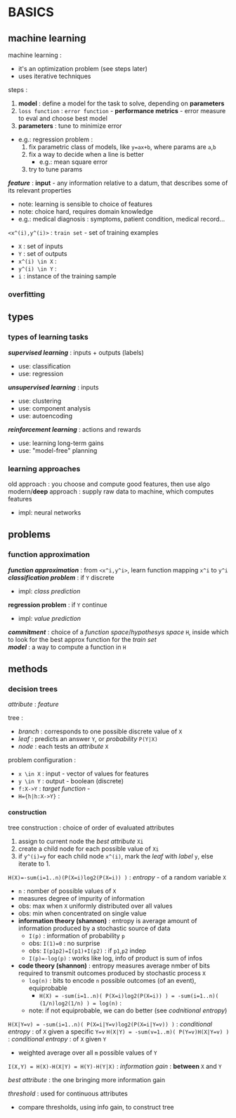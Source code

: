 # BASICS

## machine learning

machine learning :  
*	it's an optimization problem (see steps later)
*	uses iterative techniques

steps :
1.	**model** : define a model for the task to solve, depending on **parameters**
2.	`loss function` : `error function` - **performance metrics** - error measure to eval and choose best model
3.	**parameters** : tune to minimize error
*	e.g.: regression problem : 
	1.	fix parametric class of models, like `y=ax+b`, where params are `a`,`b`
	2.	fix a way to decide when a line is better
		*	e.g.: mean square error  
	3.	try to tune params

**_feature_** : **input** - any information relative to a datum, that describes some of its relevant properties  
*	note: learning is sensible to choice of features
*	note: choice hard, requires domain knowledge
*	e.g.: medical diagnosis : symptoms, patient condition, medical record... 

`<x^(i),y^(i)>` : `train set` - set of training examples  
*	`X` : set of inputs
*	`Y` : set of outputs
*	`x^(i) \in X` : 
*	`y^(i) \in Y` : 
*	`i` : instance of the training sample

### overfitting



## types

### types of learning tasks 

**_supervised learning_** : inputs + outputs (labels)  
*	use: classification
*	use: regression

**_unsupervised learning_** : inputs  
*	use: clustering
*	use: component analysis
*	use: autoencoding

**_reinforcement learning_** : actions and rewards 
*	use: learning long-term gains
*	use: "model-free" planning

### learning approaches

old approach : you choose and compute good features, then use algo  
modern/**deep** approach : supply raw data to machine, which computes features  
*	impl: neural networks

## problems

### function approximation

**_function approximation_** : from `<x^i,y^i>`, learn function mapping `x^i` to `y^i`
**_classification problem_** : if `Y` discrete  
*	impl: _class prediction_

**regression problem** : if `Y` continue  
*	impl: _value prediction_

**_commitment_** : choice of a _function space_/_hypothesys space_ `H`, inside which to look for the best approx function for the _train set_  
**_model_** : a way to compute a function in `H`  

## methods

### decision trees

_attribute_ : _feature_  

tree :  
*	_branch_ : corresponds to one possible discrete value of `X`
*	_leaf_ : predicts an answer `Y`, or _probability_ `P(Y|X)`
*	_node_ : each tests an _attribute_ `X`  

problem configuration :  
*	`x \in X` : input - vector of values for features
*	`y \in Y` : output - boolean (discrete)
*	`f:X->Y` : _target function_ - 
*	`H={h|h:X->Y}` :  

#### construction

tree construction : choice of order of evaluated attributes  
1.	assign to current node the _best attribute_ `Xi`
2.	create a child node for each possible value of `Xi`
3.	if `y^(i)=y` for each child node `x^(i)`, mark the _leaf_ with _label_ `y`, else iterate to 1.

`H(X)=-sum(i=1..n)(P(X=i)log2(P(X=i)) )` : _entropy_ - of a random variable `X`
*	`n` : nomber of possible values of `X`
*	measures degree of impurity of information
*	obs: max when `X` uniformly distributed over all values
*	obs: min when concentrated on single value
*	**information theory (shannon)** : entropy is average amount of information produced by a stochastic source of data
	*	`I(p)` : information of probability `p`
	*	obs: `I(1)=0` : no surprise
	*	obs: `I(p1p2)=I(p1)+I(p2)` : if `p1`,`p2` indep
	*	`I(p)=-log(p)` : works like log, info of product is sum of infos
*	**code theory (shannon)** : entropy measures average nmber of bits required to transmit outcomes produced by stochastic process `X`
	*	`log(n)` : bits to encode `n` possible outcomes (of an event), equiprobable
		*	`H(X) = -sum(i=1..n)( P(X=i)log2(P(X=i)) ) = -sum(i=1..n)( (1/n)log2(1/n) ) = log(n)` : 
	*	note: if not equiprobable, we can do better (see _codnitional entropy_)

`H(X|Y=v) = -sum(i=1..n)( P(X=i|Y=v)log2(P(X=i|Y=v)) )` : _conditional entropy_ : of `X` given a specific `Y=v`
`H(X|Y) = -sum(v=1..m)( P(Y=v)H(X|Y=v) )` : _conditional entropy_ : of `X` given `Y`
*	weighted average over all `m` possible values of `Y`

`I(X,Y) = H(X)-H(X|Y) = H(Y)-H(Y|X)` : _information gain_ : **between** `X` and `Y`

_best attribute_ : the one bringing more information gain  

_threshold_ : used for continuous attributes
*	compare thresholds, using info gain, to construct tree

